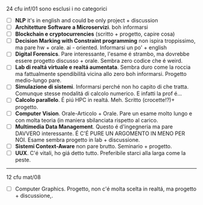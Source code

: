 24 cfu inf/01
sono esclusi i no categorici
- [ ] **NLP** it's in english and could be only project + discussion
- [ ] **Architetture Software a Microservizi**. boh informarsi
- [ ] **Blockchain e cryptocurrencies** (scritto + progetto, capire cosa)
- [ ] **Decision Marking with Constraint programming** non ispira troppissimo, ma pare hw + orale. ai - oriented. Informarsi un po' + english
- [ ] **Digital Forensics**. Pare interessante, l'esame é strambo, ma dovrebbe essere progetto discusso + orale. Sembra zero codice che é weird.
- [ ] **Lab di realtá virtuale e realtá aumentata**. Sembra duro come la roccia ma fattualmente spendibilitá vicina allo zero boh informarsi. Progetto medio-lungo pare.
- [ ] **Simulazione di sistemi**. Informarsi perché non ho capito di che tratta. Comunque stesse modalitá di calcolo numerico. E infatti la prof é...
- [ ] **Calcolo parallelo**. É piú HPC in realtá. Meh. Scritto (crocette!?)+ progetto.
- [ ] **Computer Vision**. Orale-Articolo + Orale. Pare un esame molto lungo e con molta teoria (in maniera sbilanciata rispetto al carico.
- [ ] **Multimedia Data Management**. Questo é d'ingegneria ma pare DAVVERO interessante. É C'É PURE UN ARGOMENTO IN MENO PER NOI. Esame sembra progetto in lab + discussione.
- [ ] **Sistemi Context-Aware** non pare brutto. Seminario + progetto.
- [ ] **UUX**. C'é vitali, ho giá detto tutto. Preferibile starci alla larga come la peste.
---
12 cfu mat/08
- [ ] Computer Graphics. Progetto, non c'é molta scelta in realtá, ma progetto + discussione,.